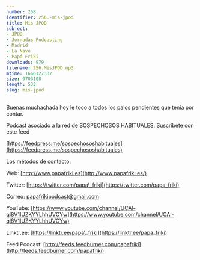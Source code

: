 ```yaml
---
number: 258
identifier: 256.-mis-jpod
title: Mis JPOD
subject:
- JPOD
- Jornadas Podcasting
- Madrid
- La Nave
- Papá Friki
downloads: 979
filename: 256.MisJPOD.mp3
mtime: 1666127337
size: 9703108
length: 533
slug: mis-jpod
---
```

Buenas muchachada hoy le toco a todos los palos pendientes que tenia por contar.  

Podcast asociado a la red de SOSPECHOSOS HABITUALES. Suscríbete con este feed 

[https://feedpress.me/sospechososhabituales](https://feedpress.me/sospechososhabituales)

Los métodos de contacto:  

Web: [http://www.papafriki.es](http://www.papafriki.es/)  

Twitter: [https://twitter.com/papa\_friki](https://twitter.com/papa_friki)

Correo: [papafrikipodcast@gmail.com](https://archive.org/details/papafrikipodast@gmail.com)

YouTube: [https://www.youtube.com/channel/UCAl-ql8V1IUZKYYLhhUVCYw](https://www.youtube.com/channel/UCAl-ql8V1IUZKYYLhhUVCYw)  

Linktr.ee: [https://linktr.ee/papa\_friki](https://linktr.ee/papa_friki)  

Feed Podcast: [http://feeds.feedburner.com/papafriki](http://feeds.feedburner.com/papafriki)